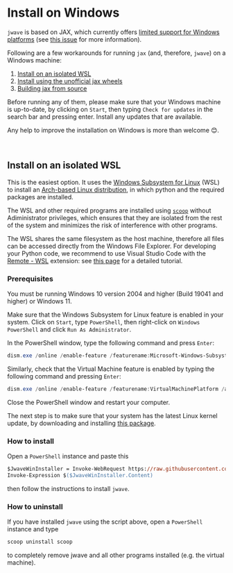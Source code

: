 # Install on Windows

`jwave` is based on JAX, which currently offers [limited support for Windows platforms](https://github.com/google/jax#installation) (see [this issue](https://github.com/google/jax/issues/5795) for more information).

Following are a few workarounds for running `jax` (and, therefore, `jwave`) on a Windows machine:

1. [Install on an isolated WSL](#install-on-an-isolated-wsl)
2. [Install using the unofficial jax wheels](#install-using-the-unofficial-jax-wheels)
3. [Building jax from source](#building-jax-from-source)

Before running any of them, please make sure that your Windows machine is up-to-date, by clicking on `Start`, then typing `Check for updates` in the search bar and pressing enter. Install any updates that are available.

Any help to improve the installation on Windows is more than welcome 😊.

<br/>

## Install on an isolated WSL

This is the easiest option. It uses the [Windows Subsystem for Linux](https://docs.microsoft.com/en-us/windows/wsl/about) (WSL) to install an [Arch-based Linux distribution](https://github.com/sileshn/ManjaroWSL), in which python and the required packages are installed.

The WSL and other required programs are installed using [`scoop`](https://scoop.sh/) without Adiministrator privileges, which ensures that they are isolated from the rest of the system and minimizes the risk of interference with other programs.

The WSL shares the same filesystem as the host machine, therefore all files can be accessed directly from the Windows File Explorer. For developing your Python code, we recommend to use Visual Studio Code with the [Remote - WSL](https://marketplace.visualstudio.com/items?itemName=ms-vscode-remote.remote-wsl) extension: see [this page](https://code.visualstudio.com/docs/remote/wsl-tutorial) for a detailed tutorial.

### Prerequisites

You must be running Windows 10 version 2004 and higher (Build 19041 and higher) or Windows 11.

Make sure that the Windows Subsystem for Linux feature is enabled in your system. Click on `Start`, type `PowerShell`, then right-click on `Windows PowerShell` and click `Run As Administrator`.

In the PowerShell window, type the following command and press `Enter`:

```powershell
dism.exe /online /enable-feature /featurename:Microsoft-Windows-Subsystem-Linux /all /norestart
```

Similarly, check that the Virtual Machine feature is enabled by typing the following command and pressing `Enter`:

```powershell
dism.exe /online /enable-feature /featurename:VirtualMachinePlatform /all /norestart
```

Close the PowerShell window and restart your computer.

The next step is to make sure that your system has the latest Linux kernel update, by downloading and installing [this package](https://wslstorestorage.blob.core.windows.net/wslblob/wsl_update_x64.msi).

### How to install

Open a `PowerShell` instance and paste this

```ps
$JwaveWinInstaller = Invoke-WebRequest https://raw.githubusercontent.com/ucl-bug/jwave/main/scripts/jwave_win_install.ps1
Invoke-Expression $($JwaveWinInstaller.Content)
```

then follow the instructions to install `jwave`.

### How to uninstall

If you have installed `jwave` using the script above, open a `PowerShell` instance and type

```ps
scoop uninstall scoop
```

to completely remove jwave and all other programs installed (e.g. the virtual machine).

<br/>
<!--
## Install using the unofficial jax wheels
⚠️ This method uses a [community supported Windows build for jax](https://github.com/cloudhan/jax-windows-builder), which is in alpha state and is not guaranteed to work. Only CPU and CUDA 11.x are supported.
### Prerequisites
This method assumes that you've aready setup a Python environment in your Windows machine. We recommend to use Anaconda to keep your Python installation separate from the rest of your system: [this page](https://docs.conda.io/projects/conda/en/latest/user-guide/getting-started.html) offers a relatively quick guide to Anaconda installation and how to manage environments.
### How to install
After activating your python environment, follow [the README](https://github.com/cloudhan/jax-windows-builder/blob/main/README.md) to install `jax` for your python and (if needed) CUDA version.
Then install `jwave` using
```powershell
pip install git+https://github.com/djps/jwave`
```
<br/>
## Building jax from source
The latest method is to build `jax` from source. This is not recommended for users that are not familiar with building large software packages from source.
### How to install
Follow the [guide on the jax docs](https://jax.readthedocs.io/en/latest/developer.html#additional-notes-for-building-jaxlib-from-source-on-windows) for building `jax` from source, up to the end of the *"Running the tests"* section
Then install `jwave` using
```powershell
pip install git+https://github.com/ucl-bug/jwave
```
-->